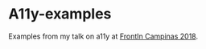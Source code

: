 # A11y-examples

Examples from my talk on a11y at [FrontIn Campinas 2018](https://frontincampinas.com.br/).
